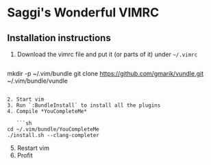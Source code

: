 # Saggi's Wonderful VIMRC

## Installation instructions

1. Download the vimrc file and put it (or parts of it) under `~/.vimrc`

   ```sh
mkdir -p ~/.vim/bundle
git clone https://github.com/gmarik/vundle.git ~/.vim/bundle/vundle
```

2. Start vim
3. Run `:BundleInstall` to install all the plugins
4. Compile *YouCompleteMe*

   ```sh
cd ~/.vim/bundle/YouCompleteMe
./install.sh --clang-completer
```

5. Restart vim
6. Profit
